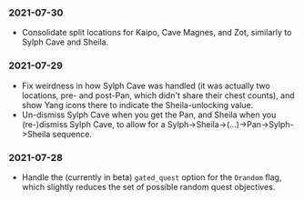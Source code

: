 ### 2021-07-30
- Consolidate split locations for Kaipo, Cave Magnes, and Zot, similarly to
  Sylph Cave and Sheila.

### 2021-07-29
- Fix weirdness in how Sylph Cave was handled (it was actually two locations,
  pre- and post-Pan, which didn't share their chest counts), and show Yang
  icons there to indicate the Sheila-unlocking value.
- Un-dismiss Sylph Cave when you get the Pan, and Sheila when you (re-)dismiss
  Sylph Cave, to allow for a Sylph->Sheila->(...)->Pan->Sylph->Sheila
  sequence.

### 2021-07-28
- Handle the (currently in beta) `gated_quest` option for the `Orandom` flag,
  which slightly reduces the set of possible random quest objectives.
